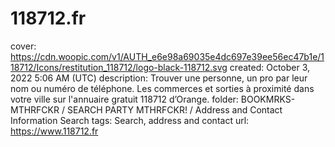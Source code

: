 # 118712.fr

cover: https://cdn.woopic.com/v1/AUTH_e6e98a69035e4dc697e39ee56ec47b1e/118712/Icons/restitution_118712/logo-black-118712.svg
created: October 3, 2022 5:06 AM (UTC)
description: Trouver une personne, un pro par leur nom ou numéro de téléphone. Les commerces et sorties à proximité dans votre ville sur l'annuaire gratuit 118712 d’Orange.
folder: BOOKMRKS-MTHRFCKR / SEARCH PARTY MTHRFCKR! / Address and Contact Information Search
tags: Search, address and contact
url: https://www.118712.fr
